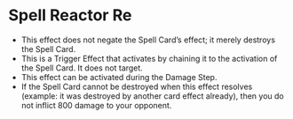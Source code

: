 # Spell Reactor Re

*   This effect does not negate the Spell Card’s effect; it merely destroys the Spell Card.
*   This is a Trigger Effect that activates by chaining it to the activation of the Spell Card. It does not target.
*   This effect can be activated during the Damage Step.
*   If the Spell Card cannot be destroyed when this effect resolves (example: it was destroyed by another card effect already), then you do not inflict 800 damage to your opponent.
